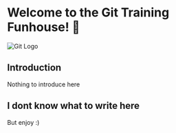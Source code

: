 # Welcome to the Git Training Funhouse! 🎉

![Git Logo](https://github.com/username/repo-name/blob/main/git_logo.png)

## Introduction

Nothing to introduce here

## I dont know what to write here

But enjoy :)
